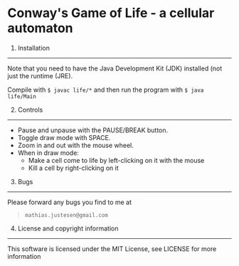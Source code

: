 Conway's Game of Life - a cellular automaton
============================================


1) Installation
---------------
Note that you need to have the Java Development Kit (JDK) installed (not
just the runtime (JRE).

Compile with
`$ javac life/*`
and then run the program with
`$ java life/Main`


2) Controls
-----------
- Pause and unpause with the PAUSE/BREAK button.
- Toggle draw mode with SPACE.
- Zoom in and out with the mouse wheel.
- When in draw mode:
  - Make a cell come to life by left-clicking on it with the mouse
  - Kill a cell by right-clicking on it


3) Bugs
-------
Please forward any bugs you find to me at
> `mathias.justesen@gmail.com`


4) License and copyright information
------------------------
This software is licensed under the MIT License, see LICENSE for more
information
  
